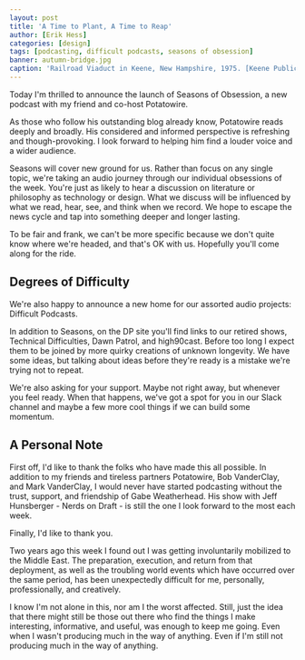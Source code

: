 ```yaml
---
layout: post
title: 'A Time to Plant, A Time to Reap'
author: [Erik Hess]
categories: [design]
tags: [podcasting, difficult podcasts, seasons of obsession]
banner: autumn-bridge.jpg
caption: 'Railroad Viaduct in Keene, New Hampshire, 1975. [Keene Public Library](https://flic.kr/p/8R2zpm)'
---
```


Today I'm thrilled to announce the launch of Seasons of Obsession, a new podcast with my friend and co-host Potatowire.

As those who follow his outstanding blog already know, Potatowire reads deeply and broadly. His considered and informed perspective is refreshing and though-provoking. I look forward to helping him find a louder voice and a wider audience.

Seasons will cover new ground for us. Rather than focus on any single topic, we're taking an audio journey through our individual obsessions of the week. You're just as likely to hear a discussion on literature or philosophy as technology or design. What we discuss will be influenced by what we read, hear, see, and think when we record. We hope to escape the news cycle and tap into something deeper and longer lasting.

To be fair and frank, we can't be more specific because we don't quite know where we're headed, and that's OK with us. Hopefully you'll come along for the ride.

## Degrees of Difficulty

We're also happy to announce a new home for our assorted audio projects: Difficult Podcasts. 

In addition to Seasons, on the DP site you'll find links to our retired shows, Technical Difficulties, Dawn Patrol, and high90cast. Before too long I expect them to be joined by more quirky creations of unknown longevity. We have some ideas, but talking about ideas before they're ready is a mistake we're trying not to repeat. 

We're also asking for your support. Maybe not right away, but whenever you feel ready. When that happens, we've got a spot for you in our Slack channel and maybe a few more cool things if we can build some momentum.

## A Personal Note

First off, I'd like to thank the folks who have made this all possible. In addition to my friends and tireless partners Potatowire, Bob VanderClay, and Mark VanderClay, I would never have started podcasting without the trust, support, and friendship of Gabe Weatherhead. His show with Jeff Hunsberger - Nerds on Draft - is still the one I look forward to the most each week. 

Finally, I'd like to thank you. 

Two years ago this week I found out I was getting involuntarily mobilized to the Middle East. The preparation, execution, and return from that deployment, as well as the troubling world events which have occurred over the same period, has been unexpectedly difficult for me, personally, professionally, and creatively. 

I know I'm not alone in this, nor am I the worst affected. Still, just the idea that there might still be those out there who find the things I make interesting, informative, and useful, was enough to keep me going. Even when I wasn't producing much in the way of anything. Even if I'm still not producing much in the way of anything.

